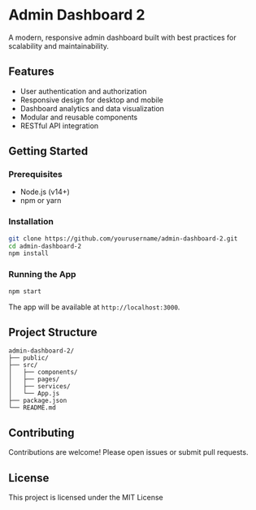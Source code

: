 # Admin Dashboard 2

A modern, responsive admin dashboard built with best practices for scalability and maintainability.

## Features

- User authentication and authorization
- Responsive design for desktop and mobile
- Dashboard analytics and data visualization
- Modular and reusable components
- RESTful API integration

## Getting Started

### Prerequisites

- Node.js (v14+)
- npm or yarn

### Installation

```bash
git clone https://github.com/yourusername/admin-dashboard-2.git
cd admin-dashboard-2
npm install
```

### Running the App

```bash
npm start
```

The app will be available at `http://localhost:3000`.

## Project Structure

```
admin-dashboard-2/
├── public/
├── src/
│   ├── components/
│   ├── pages/
│   ├── services/
│   └── App.js
├── package.json
└── README.md
```

## Contributing

Contributions are welcome! Please open issues or submit pull requests.

## License

This project is licensed under the MIT License
